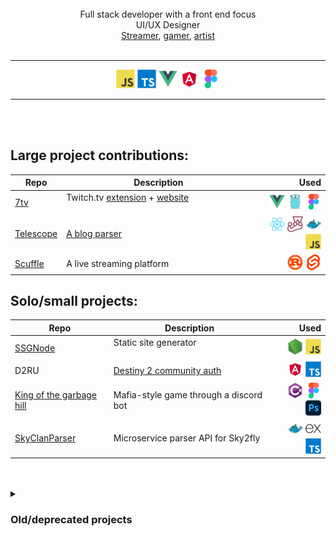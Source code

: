 <br />
<div align="center">
  <div>Full stack developer with a front end focus</div>
  <div>UI/UX Designer</div>
  <div><a href="https://www.twitch.tv/sirinoks">Streamer</a>, <a href="https://steamcommunity.com/id/aisik28/">gamer</a>, <a href="https://www.patreon.com/SilkDragon">artist</a></div>
</div>
<br />


---
<div align="center">

<img width="30vw" src="assets/javascript-original.svg" alt="JavaScript logo" />
<img width="30vw" src="assets/typescript-original.svg" alt="Typescript logo" />
<img width="30vw" src="assets/vuejs-original.svg" alt="Vuejs logo" />
<img width="30vw" src="assets/angular-original.svg" alt="Angular logo" />
<img width="30vw" src="assets/figma-original.svg" alt="Figma logo" />
</div>

---

<br />
<br />

## Large project contributions: ##

| Repo | Description | Used |
| ----- | -------------------------------------- | -----: |
| [7tv](https://github.com/SevenTV/SevenTV) | Twitch.tv [extension](https://chromewebstore.google.com/detail/7tv) + [website](https://7tv.app/) &nbsp; &nbsp; &nbsp; &nbsp; &nbsp; &nbsp; &nbsp; &nbsp; &nbsp; &nbsp; &nbsp; &nbsp; &nbsp; &nbsp; &nbsp; &nbsp; &nbsp; &nbsp; &nbsp; | <img width="25vw" src="assets/vuejs-original.svg" alt="Vue.js logo" /> <img width="25vw" src="assets/go-original.svg" alt="Go logo" /> <img width="25vw" src="assets/figma-original.svg" alt="Figma logo" /> |
| [Telescope](https://github.com/Seneca-CDOT/telescope) | [A blog parser](https://telescope.cdot.systems/) |  <img width="25vw" src="assets/react-original.svg" alt="React logo" /> <img width="25vw" src="assets/jest-plain.svg" alt="Jest logo" /> <img width="25vw" src="assets/docker-original.svg" alt="Docker logo" /> <img width="25vw" src="assets/javascript-original.svg" alt="JavaScript logo" /> |
| [Scuffle](https://github.com/ScuffleTV/scuffle) | A live streaming platform | <img width="25vw" src="assets/rust-original.svg" alt="Rust logo" /> <img width="25vw" src="assets/svelte-original.svg" alt="Svelte logo" /> |


## Solo/small projects: ##

| Repo | Description | Used |
| ----- | -------------------------------------- | ---: |
| [SSGNode](https://github.com/sirinoks/SSGNode) | Static site generator &nbsp; &nbsp; &nbsp; &nbsp; &nbsp; &nbsp; &nbsp; &nbsp; &nbsp; &nbsp; &nbsp; &nbsp; &nbsp; &nbsp; &nbsp; &nbsp; &nbsp; &nbsp; &nbsp; | <img width="25vw" src="assets/nodejs-original.svg" alt="Node.js logo" /> <img width="25vw" src="assets/javascript-original.svg" alt="JavaScript logo" />|
| D2RU | [Destiny 2 community auth](https://d2lfg.ru/authorization) | <img width="25vw" src="assets/angular-original.svg" alt="Angular logo" /> <img width="25vw" src="assets/typescript-original.svg" alt="TypeScript logo" />  |
| [King of the garbage hill](https://github.com/mylorik/King-of-the-Garbage-Hill) | Mafia-style game through a discord bot | <img width="25vw" src="assets/csharp-original.svg" alt="C# logo" /> <img width="25vw" src="assets/figma-original.svg" alt="Figma logo" /> <img width="25vw" src="assets/photoshop-original.svg" alt="Photoshop logo" /> |
| [SkyClanParser](https://github.com/sirinoks/skyClanParser) | Microservice parser API for Sky2fly | <img width="25vw" src="assets/docker-original.svg" alt="Docker logo" /> <img width="25vw" src="assets/express-original.svg" alt="Express.js logo" /> <img width="25vw" src="assets/typescript-original.svg" alt="TypeScript logo" />  |

<br />
<br />

<details>
<summary><h3>Old/deprecated projects</h3></summary>

| Repo | Description | Used |
| ----- | -------------------------------------- | ---: |
| [BetterBTP](https://github.com/sirinoks/Better-BTP-chrome) | Chrome extension to enhance website readability | <img width="25vw" src="assets/css3-original.svg" alt="CSS3 logo" /> <img width="25vw" src="assets/javascript-original.svg" alt="JavaScript logo" /> |
| [MailGunAPI](https://github.com/sirinoks/mailGunApi) | API for Mailgun | <img width="25vw" src="assets/csharp-original.svg" alt="C# logo" /> <img width="25vw" src="assets/dot-net-original.svg" alt=".NET logo" /> <img width="25vw" src="assets/javascript-original.svg" alt="JavaScript logo" /> |
| [Layout editor](https://github.com/sirinoks/layoutEditor) | Drag and drop layout editor |  <img width="25vw" src="assets/express-original.svg" alt="Express.js logo" /> <img width="25vw" src="assets/jquery-original.svg" alt="jQuery logo" /> <img width="25vw" src="assets/json-original.svg" alt="JSON logo" /> <img width="25vw" src="assets/javascript-original.svg" alt="JavaScript logo" /> |
</details>